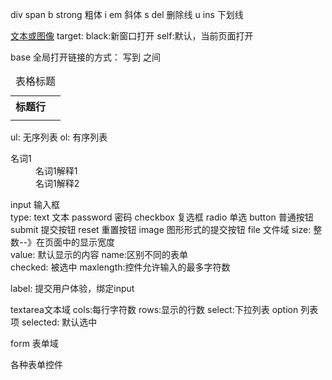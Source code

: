 
div
span
b  strong 粗体
i  em 斜体
s  del 删除线
u  ins 下划线
	
<a href="跳转目标" target="目标窗口的弹出方式">文本或图像</a>	
target:
	black:新窗口打开
	self:默认，当前页面打开

base  全局打开链接的方式：
	<base target="_blank" />  写到<head>  </head>  之间
	
<table>
	<caption>表格标题</caption>
	<th> 标题行
		<th></th>
	</th>
	<tr> 
		<td></td>  
	</tr>
</table>	

ul: 无序列表
ol: 有序列表
<dl>
  <dt>名词1</dt>
  <dd>名词1解释1</dd>
  <dd>名词1解释2</dd>

input 输入框	
		type:
			text 文本
			password 密码
			checkbox 复选框
			radio 单选
			button 普通按钮
			submit 提交按钮
			reset 重置按钮
			image 图形形式的提交按钮
			file 文件域
		size: 整数--》在页面中的显示宽度	
		value: 默认显示的内容
		name:区别不同的表单	
		checked: 被选中
		maxlength:控件允许输入的最多字符数
		
label: 提交用户体验，绑定input
		
textarea文本域
			cols:每行字符数
			rows:显示的行数
select:下拉列表
			option 列表项
			selected: 默认选中
			
form 表单域
		<form action="url地址" method="提交方式" name="表单名称">
		  各种表单控件
		</form>